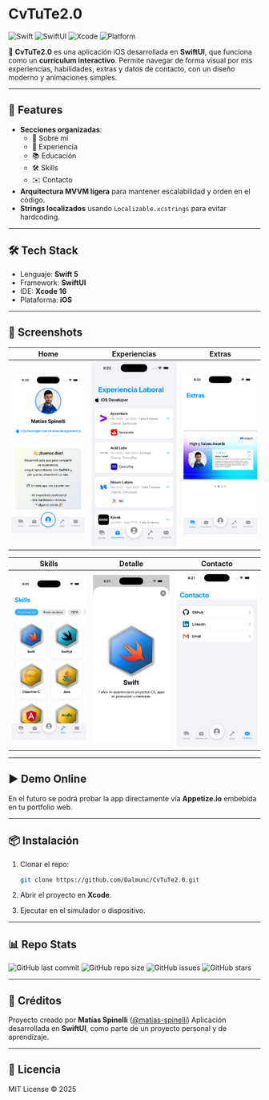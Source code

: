# CvTuTe2.0

![Swift](https://img.shields.io/badge/Swift-5.0-orange?logo=swift)
![SwiftUI](https://img.shields.io/badge/SwiftUI-Apple-blue?logo=swift)
![Xcode](https://img.shields.io/badge/Xcode-16-blue?logo=xcode)
![Platform](https://img.shields.io/badge/platform-iOS-lightgrey)


📱 **CvTuTe2.0** es una aplicación iOS desarrollada en **SwiftUI**, que funciona como un **currículum interactivo**.
Permite navegar de forma visual por mis experiencias, habilidades, extras y datos de contacto, con un diseño moderno y animaciones simples.

---

## 🚀 Features

- **Secciones organizadas**:
  - 📄 Sobre mí
  - 💼 Experiencia
  - 📚 Educación
  - 🛠️ Skills
  - ✉️ Contacto
- **Arquitectura MVVM ligera** para mantener escalabilidad y orden en
el código.
- **Strings localizados** usando `Localizable.xcstrings` para evitar hardcoding.

---

## 🛠️ Tech Stack

* Lenguaje: **Swift 5**
* Framework: **SwiftUI**
* IDE: **Xcode 16**
* Plataforma: **iOS**

---
## 📸 Screenshots

| Home                                         | Experiencias                                         | Extras                                         |
| -------------------------------------------- | ---------------------------------------------------- | ---------------------------------------------- |
| <img src="Screenshots/Home.png" width="250"> | <img src="Screenshots/Experiencia Laboral.png" width="250"> | <img src="Screenshots/Extras.png" width="250"> |

| Skills                                         | Detalle                                         | Contacto                                         |
| ------------------------------------------------ | ----------------------------------------------- | -------------------------------------------------- |
| <img src="Screenshots/Skill.png" width="250"> | <img src="Screenshots/Skills-Detail.png" width="250"> | <img src="Screenshots/Contacto.png" width="250"> |

---

## ▶️ Demo Online

En el futuro se podrá probar la app directamente vía **Appetize.io** embebida en tu portfolio web.

---

## 📦 Instalación

1. Clonar el repo:

   ```bash
   git clone https://github.com/Dalmunc/CvTuTe2.0.git
   ```
2. Abrir el proyecto en **Xcode**.
3. Ejecutar en el simulador o dispositivo.

---

## 📊 Repo Stats

![GitHub last commit](https://img.shields.io/github/last-commit/Dalmunc/CvTuTe2.0?color=blue)
![GitHub repo size](https://img.shields.io/github/repo-size/Dalmunc/CvTuTe2.0?color=success)
![GitHub issues](https://img.shields.io/github/issues/Dalmunc/CvTuTe2.0)
![GitHub stars](https://img.shields.io/github/stars/Dalmunc/CvTuTe2.0?style=social)

---

## 🌟 Créditos

Proyecto creado por **Matías Spinelli**
([@matias-spinelli](https://github.com/matias-spinelli))
Aplicación desarrollada en **SwiftUI**, como parte de un proyecto personal y de aprendizaje.

---

## 📜 Licencia

MIT License © 2025
